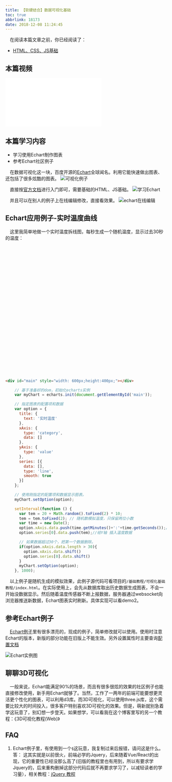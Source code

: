 ```yaml
---
title: 【软硬结合】数据可视化基础
toc: true
abbrlink: 18173
date: 2018-12-08 11:24:45
---
```


&emsp;在阅读本篇文章之前，你已经阅读了：
- [HTML、CSS、JS基础](/posts/54080)

## 本篇视频
<iframe src="//player.bilibili.com/player.html?aid=462062924&bvid=BV16L411n7Pi&cid=379908862&page=15" scrolling="no" border="0" frameborder="no" framespacing="0" allowfullscreen="true" class="bilibili-video"> </iframe>

## 本篇学习内容
- 学习使用Echart制作图表
- 参考Echart社区例子


&emsp;在数据可视化这一块，百度开源的[Echart](https://echarts.apache.org/)全球闻名。利用它能快速做出图表、还包括了很多炫酷的图表。
![可视化例子](/blog/blog_images/可视化例子.webp)

&emsp;直接按[官方文档](https://echarts.apache.org/)进行入门即可，需要基础的HTML、JS基础。
![学习Echart](/blog/blog_images/学习Echart.webp)

&emsp;并且可以在别人的例子上在线编辑修改，直接看效果。
![echart在线编辑](/blog/blog_images/echart在线编辑.webp)
## Echart应用例子-实时温度曲线
&emsp;这里我简单地做一个实时温度拆线图，每秒生成一个随机温度，显示过去30秒的温度：
<!-- 引入Echart脚本 -->
<script src="/js/echarts.min.js"></script>
<!-- 为ECharts准备一个具备大小（宽高）的Dom -->
<div id="main" style="width: 600px;height:400px;"></div>
<script type="text/javascript">
    // 基于准备好的dom，初始化echarts实例
    var myChart = echarts.init(document.getElementById('main'));

    // 指定图表的配置项和数据
    var option = {
      title: {
        text: '实时温度'
      },
      xAxis: {
        type: 'category',
        data: []
      },
      yAxis: {
        type: 'value'
      },
      series: [{
        data: [],
        type: 'line',
        smooth: true
      }]
    };

    // 使用刚指定的配置项和数据显示图表。
    myChart.setOption(option);

    setInterval(function () {
      var tem = 20 + Math.random().toFixed(2) * 10;
      tem = tem.toFixed(2); // 随机数模拟温度，只保留两位小数
      var time = new Date();
      option.xAxis.data.push(time.getMinutes()+':'+time.getSeconds());//给X轴 插入时间数据
      option.series[0].data.push(tem);//给Y轴 插入温度数据

      // 如果数据超过30个，把第一个数据删除。
      if(option.xAxis.data.length > 30){
        option.xAxis.data.shift()
        option.series[0].data.shift()
      }
      myChart.setOption(option);
    }, 1000);
</script>

```html
<div id="main" style="width: 600px;height:400px;"></div>
```

```js
    // 基于准备好的dom，初始化echarts实例
    var myChart = echarts.init(document.getElementById('main'));

    // 指定图表的配置项和数据
    var option = {
      title: {
        text: '实时温度'
      },
      xAxis: {
        type: 'category',
        data: []
      },
      yAxis: {
        type: 'value'
      },
      series: [{
        data: [],
        type: 'line',
        smooth: true
      }]
    };

    // 使用刚指定的配置项和数据显示图表。
    myChart.setOption(option);

    setInterval(function () {
      var tem = 20 + Math.random().toFixed(2) * 10;
      tem = tem.toFixed(2); // 随机数模拟温度，只保留两位小数
      var time = new Date();
      option.xAxis.data.push(time.getMinutes()+':'+time.getSeconds());//给X轴 插入时间数据
      option.series[0].data.push(tem);//给Y轴 插入温度数据

      // 如果数据超过30个，把第一个数据删除。
      if(option.xAxis.data.length > 30){
        option.xAxis.data.shift()
        option.series[0].data.shift()
      }
      myChart.setOption(option);
    }, 1000);

```

&emsp;以上例子是随机生成的模拟效果，此例子源代码可看项目的`/基础教程/可视化基础教程/index.html`。在实际使用上，会先从数据库取出历史数据生成图表，不会一开始没数据显示。然后随着温度传感器不断上报数据，服务器通过websocket向浏览器推送新数据，Echart图表实时刷新。具体实现可以看demo2。


## 参考Echart例子
&emsp;[Echart例子](https://echarts.apache.org/examples/zh/index.html)里有很多漂亮的，现成的例子，简单修改就可以使用。使用时注意Echart的版本，新版的部分功能在旧版上不能生效。另外设置属性时主要查询[配置文档](https://echarts.apache.org/zh/option.html#title)

![Echart实例图](/blog/blog_images/Echart实例图.webp)
## 聊聊3D可视化
&emsp;一般来说，Echart能满足90%的场景，而且有很多很炫的效果的社区例子也能直接修改使用，新手用Echart就够了。当然，工作了一两年的前端可能要想更灵活更个性化的图表，可以利用d3库。而3D可视化，可以使用three.js库，这个需要比较大的时间投入，很多客户特别喜欢3D可视化的效果。但是，萌新就别急着学这玩意了，别幻想一步登天。如果想学，可以看我在这个博客里写的另一个教程：《3D可视化教程(Web)》

## FAQ
1. Echart例子里，有使用到一个`$`这玩意，我复制过来后报错，请问这是什么。
答： 这其实就是以前很火，前端必学的Jquery，后来随着Vue/React的出现，它的重要性已经没那么高了(旧版的教程里也有用到，所以有要求学Jquery的，后来重构删掉这部分代码后就不再要求学习了，以减轻读者的学习量），相关教程：[jQuery 教程](https://www.runoob.com/jquery/jquery-tutorial.html)


